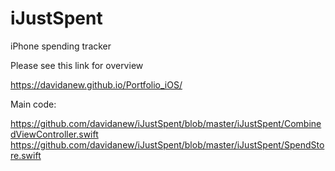 # iJustSpent
iPhone spending tracker

Please see this link for overview

https://davidanew.github.io/Portfolio_iOS/

Main code:

https://github.com/davidanew/iJustSpent/blob/master/iJustSpent/CombinedViewController.swift
https://github.com/davidanew/iJustSpent/blob/master/iJustSpent/SpendStore.swift

